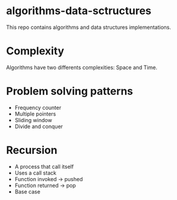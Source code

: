 # algorithms-data-sctructures

This repo contains algorithms and data structures implementations.

# Complexity

Algorithms have two differents complexities: Space and Time.

# Problem solving patterns

- Frequency counter
- Multiple pointers
- Sliding window
- Divide and conquer

# Recursion

- A process that call itself
- Uses a call stack
- Function invoked -> pushed
- Function returned -> pop
- Base case
